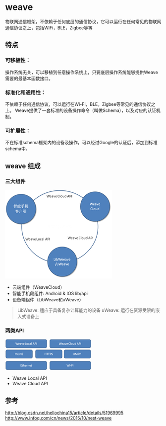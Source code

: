 # weave

物联网通信框架，不依赖于任何底层的通信协议，它可以运行在任何常见的物联网通信协议之上，包括WiFi，BLE，Zigbee等等

## 特点

### 可移植性：

操作系统无关，可以移植到任意操作系统上，只要底层操作系统能够提供Weave需要的最基本函数接口。

### 标准化和通用性： 

不依赖于任何通信协议，可以运行在Wi-Fi，BLE，Zigbee等常见的通信协议之上。
Weave提供了一套标准的设备操作命令（叫做Schema），以及对应的认证机制。

### 可扩展性：

不在标准schema框架内的设备及操作，可以经过Google的认证后，添加到标准schema中。

## weave 组成

### 三大组件

![](https://github.com/letheascetic/coder/blob/master/IOT/pic/weave.png "weave-architecture")

* 云端组件（WeaveCloud）
* 智能手机段组件: Android & IOS lib/api 
* 设备端组件（LibWeave和uWeave）

> LibWeave: 适应于具备复杂计算能力的设备
> uWeave: 运行在资源受限的嵌入式设备上

### 两类API

![](https://github.com/letheascetic/coder/blob/master/IOT/pic/weave-api.png "weave-api")

* Weave Local API
* Weave Cloud API


## 参考
http://blog.csdn.net/hellochina15/article/details/51969995
http://www.infoq.com/cn/news/2015/10/nest-weave
